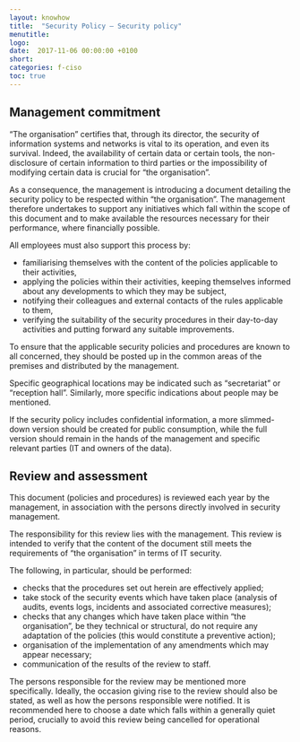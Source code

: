```yaml
---
layout: knowhow
title:  "Security Policy – Security policy"
menutitle:
logo:
date:  2017-11-06 00:00:00 +0100
short:
categories: f-ciso
toc: true
---
```

## Management commitment
“The organisation” certifies that, through its director, the security of information systems and networks is vital to its operation, and even its survival. Indeed, the availability of certain data or certain tools, the non-disclosure of certain information to third parties or the impossibility of modifying certain data is crucial for “the organisation”.

As a consequence, the management is introducing a document detailing the security policy to be respected within “the organisation”. The management therefore undertakes to support any initiatives which fall within the scope of this document and to make available the resources necessary for their performance, where financially possible.

All employees must also support this process by:

* familiarising themselves with the content of the policies applicable to their activities,
* applying the policies within their activities, keeping themselves informed about any developments to which they may be subject,
* notifying their colleagues and external contacts of the rules applicable to them,
* verifying the suitability of the security procedures in their day-to-day activities and putting forward any suitable improvements.

To ensure that the applicable security policies and procedures are known to all concerned, they should be posted up in the common areas of the premises and distributed by the management.

Specific geographical locations may be indicated such as “secretariat” or “reception hall”. Similarly, more specific indications about people may be mentioned.

If the security policy includes confidential information, a more slimmed-down version should be created for public consumption, while the full version should remain in the hands of the management and specific relevant parties (IT and owners of the data).

## Review and assessment

This document (policies and procedures) is reviewed each year by the management, in association with the persons directly involved in security management.

The responsibility for this review lies with the management. This review is intended to verify that the content of the document still meets the requirements of “the organisation” in terms of IT security.

The following, in particular, should be performed:

* checks that the procedures set out herein are effectively applied;
* take stock of the security events which have taken place (analysis of audits, events logs, incidents and associated corrective measures);
* checks that any changes which have taken place within “the organisation”, be they technical or structural, do not require any adaptation of the policies (this would constitute a preventive action);
* organisation of the implementation of any amendments which may appear necessary;
* communication of the results of the review to staff.

The persons responsible for the review may be mentioned more specifically. Ideally, the occasion giving rise to the review should also be stated, as well as how the persons responsible were notified. It is recommended here to choose a date which falls within a generally quiet period, crucially to avoid this review being cancelled for operational reasons.
